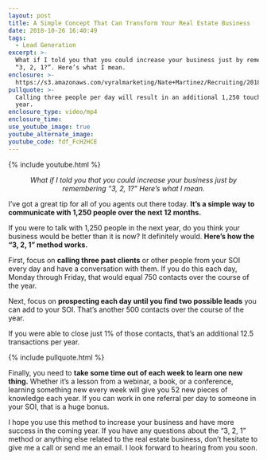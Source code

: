 ```yaml
---
layout: post
title: A Simple Concept That Can Transform Your Real Estate Business
date: 2018-10-26 16:40:49
tags:
  - Lead Generation
excerpt: >-
  What if I told you that you could increase your business just by remembering
  “3, 2, 1?”. Here’s what I mean.
enclosure: >-
  https://s3.amazonaws.com/vyralmarketing/Nate+Martinez/Recruiting/2018/Valley+of+the+Sun+Real+Estate+Agent-+321+10.8.mp4
pullquote: >-
  Calling three people per day will result in an additional 1,250 touches per
  year.
enclosure_type: video/mp4
enclosure_time:
use_youtube_image: true
youtube_alternate_image:
youtube_code: fdf_FcH2HCE
---
```


{% include youtube.html %}

<p style="text-align: center;"><em>What if I told you that you could increase your business just by remembering “3, 2, 1?” Here’s what I mean.</em></p>

I’ve got a great tip for all of you agents out there today. **It’s a simple way to communicate with 1,250 people over the next 12 months.&nbsp;**

If you were to talk with 1,250 people in the next year, do you think your business would be better than it is now? It definitely would. **Here’s how the “3, 2, 1” method works.**

First, focus on **calling three past clients** or other people from your SOI every day and have a conversation with them. If you do this each day, Monday through Friday, that would equal 750 contacts over the course of the year.&nbsp;

Next, focus on **prospecting each day until you find two possible leads** you can add to your SOI. That’s another 500 contacts over the course of the year.

If you were able to close just 1% of those contacts, that’s an additional 12.5 transactions per year.&nbsp;

{% include pullquote.html %}

Finally, you need to **take some time out of each week to learn one new thing.** Whether it’s a lesson from a webinar, a book, or a conference, learning something new every week will give you 52 new pieces of knowledge each year. If you can work in one referral per day to someone in your SOI, that is a huge bonus.

I hope you use this method to increase your business and have more success in the coming year. If you have any questions about the “3, 2, 1” method or anything else related to the real estate business, don’t hesitate to give me a call or send me an email. I look forward to hearing from you soon.